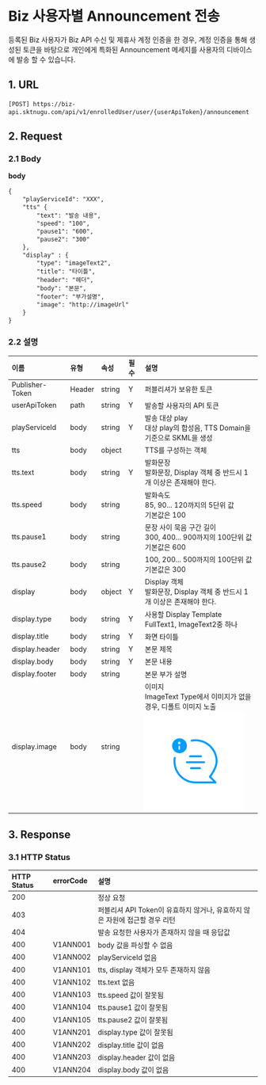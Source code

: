 # Biz 사용자별 Announcement 전송

등록된 Biz 사용자가 Biz API 수신 및 제휴사 계정 인증을 한 경우, 계정 인증을 통해 생성된 토큰을 바탕으로 개인에게 특화된 Announcement 메세지를 사용자의 디바이스에 발송 할 수 있습니다.

## 1. URL <a id="Biz&#xC0AC;&#xC6A9;&#xC790;&#xBCC4;Announcement&#xC804;&#xC1A1;v1-1URL"></a>

```text
[POST] https://biz-api.sktnugu.com/api/v1/enrolledUser/user/{userApiToken}/announcement
```

## 2. Request <a id="Biz&#xC0AC;&#xC6A9;&#xC790;&#xBCC4;Announcement&#xC804;&#xC1A1;v1-2Request"></a>

### 2.1 Body <a id="Biz&#xC0AC;&#xC6A9;&#xC790;&#xBCC4;Announcement&#xC804;&#xC1A1;v1-2.1Body"></a>

**body**

```text
{
    "playServiceId": "XXX",
    "tts" {
        "text": "발송 내용",
        "speed": "100",
        "pause1": "600",
        "pause2": "300"
    },
    "display" : {
        "type": "imageText2",
        "title": "타이틀",
        "header": "헤더",
        "body": "본문",
        "footer": "부가설명",
        "image": "http://imageUrl"
    }
}
```

### 2.2 설명 <a id="Biz&#xC0AC;&#xC6A9;&#xC790;&#xBCC4;Announcement&#xC804;&#xC1A1;v1-2.2&#xC124;&#xBA85;"></a>

| 이름 | 유형 | 속성 | 필수 | 설명 |
| :--- | :--- | :--- | :--- | :--- |
| Publisher-Token | Header | string | Y | 퍼블리셔가 보유한 토큰 |
| userApiToken | path | string | Y | 발송할 사용자의 API 토큰 |
| playServiceId | body | string | Y | 발송 대상 play<br>대상 play의 합성음, TTS Domain을 기준으로 SKML을 생성 |
| tts | body | object |  | TTS를 구성하는 객체 |
| tts.text | body | string | Y | 발화문장<br>발화문장, Display 객체 중 반드시 1개 이상은 존재해야 한다. |
| tts.speed | body | string |  | 발화속도<br>85, 90... 120까지의 5단위 값<br>기본값은 100 |
| tts.pause1 | body | string |  | 문장 사이 묵음 구간 길이<br>300, 400... 900까지의 100단위 값<br>기본값은 600 |
| tts.pause2 | body | string |  | 100, 200... 500까지의 100단위 값<br>기본값은 300 |
| display | body | object | Y | Display 객체<br>발화문장, Display 객체 중 반드시 1개 이상은 존재해야 한다. |
| display.type | body | string | Y | 사용할 Display Template<br>FullText1, ImageText2중 하나 |
| display.title | body | string | Y | 화면 타이틀 |
| display.header | body | string | Y | 본문 제목 |
| display.body | body | string | Y | 본문 내용 |
| display.footer | body | string |  | 본문 부가 설명 |
| display.image | body | string |  | 이미지<br>ImageText Type에서 이미지가 없을 경우, 디폴트 이미지 노출<br>![](../../../../.gitbook/assets/img_notification.png) |

## 3. Response <a id="Biz&#xC0AC;&#xC6A9;&#xC790;&#xBCC4;Announcement&#xC804;&#xC1A1;v1-3Response"></a>

### 3.1 HTTP Status <a id="Biz&#xC0AC;&#xC6A9;&#xC790;&#xBCC4;Announcement&#xC804;&#xC1A1;v1-3.1HTTPStatus"></a>

| HTTP Status | errorCode | 설명 |
| :--- | :--- | :--- |
| 200 |  | 정상 요청 |
| 403 |  | 퍼블리셔 API Token이 유효하지 않거나, 유효하지 않은 자원에 접근할 경우 리턴 |
| 404 |  | 발송 요청한 사용자가 존재하지 않을 때 응답값 |
| 400 | V1ANN001 | body 값을 파싱할 수 없음 |
| 400 | V1ANN002 | playServiceId 없음 |
| 400 | V1ANN101 | tts, display 객체가 모두 존재하지 않음 |
| 400 | V1ANN102 | tts.text 없음 |
| 400 | V1ANN103 | tts.speed 값이 잘못됨 |
| 400 | V1ANN104 | tts.pause1 값이 잘못됨 |
| 400 | V1ANN105 | tts.pause2 값이 잘못됨 |
| 400 | V1ANN201 | display.type 값이 잘못됨 |
| 400 | V1ANN202 | display.title 값이 없음 |
| 400 | V1ANN203 | display.header 값이 없음 |
| 400 | V1ANN204 | display.body 값이 없음 |


